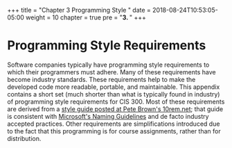 +++
title = "Chapter 3 Programming Style "
date = 2018-08-24T10:53:05-05:00
weight = 10
chapter = true
pre = "<b>3. </b>"
+++

# Programming Style Requirements

Software companies typically have programming style requirements to
which their programmers must adhere. Many of these requirements have
become industry standards. These requirements help to make the developed
code more readable, portable, and maintainable. This appendix contains a
short set (much shorter than what is typically found in industry) of
programming style requirements for CIS 300. Most of these requirements
are derived from a [style guide posted at Pete
Brown's 10rem.net](http://10rem.net/articles/net-naming-conventions-and-programming-standards---best-practices);
that guide is consistent with [Microsoft's Naming
Guidelines](http://msdn.microsoft.com/en-us/library/ms229002.aspx) and
de facto industry accepted practices. Other requirements are
simplifications introduced due to the fact that this programming is for
course assignments, rather than for distribution.